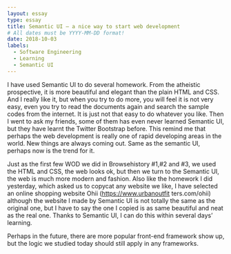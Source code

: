 ```yaml
---
layout: essay
type: essay
title: Semantic UI — a nice way to start web development
# All dates must be YYYY-MM-DD format!
date: 2018-10-03
labels:
  - Software Engineering
  - Learning
  - Semantic UI
---
```


I have used Semantic UI to do several homework. From the atheistic prospective, it is more beautiful and elegant than the plain HTML and CSS. And I really like it, but when you try to do more, you will feel it is not very easy, even you try to read the documents again and search the sample codes from the internet. It is just not that easy to do whatever you like. Then I went to ask my friends, some of them has even never learned Semantic UI, but they have learnt the Twitter Bootstrap before. This remind me that perhaps the web development is really one of rapid developing areas in the world. New things are always coming out. Same as the semantic UI, perhaps now is the trend for it.

Just as the first few WOD we did in Browsehistory #1,#2 and #3, we used the HTML and CSS, the web looks ok, but then we turn to the Semantic UI, the web is much more modern and fashion. Also like the homework I did yesterday, which asked us to copycat any website we like, I have selected an online shopping website Ohii (https://www.urbanoutfit ters.com/ohii) although the website I made by Semantic UI is not totally the same as the original one, but I have to say the one I copied is as same beautiful and neat as the real one. Thanks to Semantic UI, I can do this within several days’ learning. 

Perhaps in the future, there are more popular front-end framework show up, but the logic we studied today should still apply in any frameworks. 
